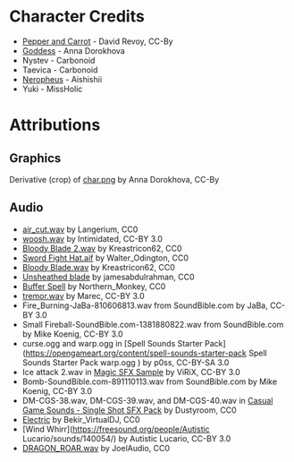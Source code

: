 # Character Credits

- [Pepper and Carrot](https://peppercarrot.com) - David Revoy, CC-By
- [Goddess](https://github.com/WinterLicht/Chaos-Projectile) - Anna Dorokhova
- Nystev - Carbonoid
- Taevica - Carbonoid
- [Neropheus](http://aishishii.tumblr.com/tagged/neropheus) - Aishishii
- Yuki - MissHolic

# Attributions

## Graphics
Derivative (crop) of [char.png](https://raw.githubusercontent.com/WinterLicht/Chaos-Projectile/master/src/data/char.png) by Anna Dorokhova, CC-By

## Audio
- [air_cut.wav](https://freesound.org/people/Langerium/sounds/84616/) by Langerium, CC0
- [woosh.wav](https://freesound.org/people/Intimidated/sounds/74234/) by Intimidated, CC-BY 3.0
- [Bloody Blade 2.wav](https://freesound.org/people/Kreastricon62/sounds/323526/) by Kreastricon62, CC0
- [Sword Fight Hat.aif](https://freesound.org/people/Walter_Odington/sounds/25704/) by Walter_Odington, CC0
- [Bloody Blade.wav](https://freesound.org/people/Kreastricon62/sounds/323525/) by Kreastricon62, CC0
- [Unsheathed blade](https://freesound.org/people/jamesabdulrahman/sounds/320521/) by jamesabdulrahman, CC0
- [Buffer Spell](https://www.freesound.org/people/Northern_Monkey/sounds/176741/) by Northern_Monkey, CC0
- [tremor.wav](https://freesound.org/people/Marec/sounds/19994/) by Marec, CC-BY 3.0
- Fire_Burning-JaBa-810606813.wav from SoundBible.com by JaBa, CC-BY 3.0
- Small Fireball-SoundBible.com-1381880822.wav from SoundBible.com by Mike Koenig, CC-BY 3.0
- curse.ogg and warp.ogg in [Spell Sounds Starter Pack](https://opengameart.org/content/spell-sounds-starter-pack Spell Sounds Starter Pack warp.ogg
)  by p0ss, CC-BY-SA 3.0
- Ice attack 2.wav in [Magic SFX Sample](https://opengameart.org/content/magic-sfx-sample) by ViRiX, CC-BY 3.0
- Bomb-SoundBible.com-891110113.wav from SoundBible.com by Mike Koenig, CC-BY 3.0
- DM-CGS-38.wav, DM-CGS-39.wav, and DM-CGS-40.wav in [Casual Game Sounds - Single Shot SFX Pack](http://dustyroom.com/casual-game-sfx-freebie/) by Dustyroom, CC0
- [Electric](https://freesound.org/people/Bekir_VirtualDJ/sounds/132834/) by Bekir_VirtualDJ, CC0
- [Wind Whirr](https://freesound.org/people/Autistic Lucario/sounds/140054/) by Autistic Lucario, CC-BY 3.0
- [DRAGON_ROAR.wav](https://freesound.org/people/JoelAudio/sounds/85568/) by JoelAudio, CC0

